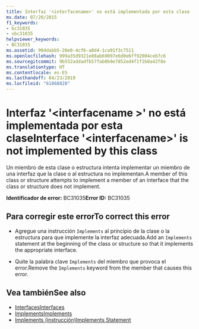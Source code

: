 ```yaml
---
title: Interfaz '<interfacename>' no está implementada por esta clase
ms.date: 07/20/2015
f1_keywords:
- bc31035
- vbc31035
helpviewer_keywords:
- BC31035
ms.assetid: 99ddabb5-20e0-4cf6-a8d4-1ca91f3c7511
ms.openlocfilehash: 999a35d9321e88ab69097e6d0e6ff92004ceb7c6
ms.sourcegitcommit: 9b552addadfb57fab0b9e7852ed4f1f1b8a42f8e
ms.translationtype: HT
ms.contentlocale: es-ES
ms.lasthandoff: 04/23/2019
ms.locfileid: "61868828"
---
```

# <a name="interface-interfacename-is-not-implemented-by-this-class"></a><span data-ttu-id="efb5e-102">Interfaz '\<interfacename >' no está implementada por esta clase</span><span class="sxs-lookup"><span data-stu-id="efb5e-102">Interface '\<interfacename>' is not implemented by this class</span></span>
<span data-ttu-id="efb5e-103">Un miembro de esta clase o estructura intenta implementar un miembro de una interfaz que la clase o al estructura no implementan.</span><span class="sxs-lookup"><span data-stu-id="efb5e-103">A member of this class or structure attempts to implement a member of an interface that the class or structure does not implement.</span></span>  
  
 <span data-ttu-id="efb5e-104">**Identificador de error:** BC31035</span><span class="sxs-lookup"><span data-stu-id="efb5e-104">**Error ID:** BC31035</span></span>  
  
## <a name="to-correct-this-error"></a><span data-ttu-id="efb5e-105">Para corregir este error</span><span class="sxs-lookup"><span data-stu-id="efb5e-105">To correct this error</span></span>  
  
- <span data-ttu-id="efb5e-106">Agregue una instrucción `Implements` al principio de la clase o la estructura para que implemente la interfaz adecuada.</span><span class="sxs-lookup"><span data-stu-id="efb5e-106">Add an `Implements` statement at the beginning of the class or structure so that it implements the appropriate interface.</span></span>  
  
- <span data-ttu-id="efb5e-107">Quite la palabra clave `Implements` del miembro que provoca el error.</span><span class="sxs-lookup"><span data-stu-id="efb5e-107">Remove the `Implements` keyword from the member that causes this error.</span></span>  
  
## <a name="see-also"></a><span data-ttu-id="efb5e-108">Vea también</span><span class="sxs-lookup"><span data-stu-id="efb5e-108">See also</span></span>

- [<span data-ttu-id="efb5e-109">Interfaces</span><span class="sxs-lookup"><span data-stu-id="efb5e-109">Interfaces</span></span>](../../visual-basic/programming-guide/language-features/interfaces/index.md)
- [<span data-ttu-id="efb5e-110">Implements</span><span class="sxs-lookup"><span data-stu-id="efb5e-110">Implements</span></span>](../../visual-basic/language-reference/statements/implements-clause.md)
- [<span data-ttu-id="efb5e-111">Implements (instrucción)</span><span class="sxs-lookup"><span data-stu-id="efb5e-111">Implements Statement</span></span>](../../visual-basic/language-reference/statements/implements-statement.md)
